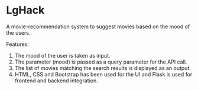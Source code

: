 # LgHack
A movie-recommendation system to suggest movies based on the mood of the users.

Features:
1. The mood of the user is taken as input.
2. The parameter (mood) is passed as a query parameter for the API call.
3. The list of movies matching the search results is displayed as an output.
4. HTML, CSS and Bootstrap has been used for the UI and Flask is used for frontend and backend integration.
